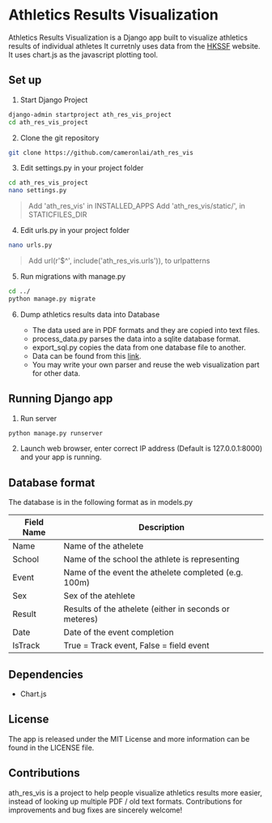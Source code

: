 # Athletics Results Visualization

Athletics Results Visualization is a Django app built to visualize athletics results of individual athletes
It curretnly uses data from the [HKSSF](http://www.hkssf-hk.org.hk/) website.
It uses chart.js as the javascript plotting tool.

## Set up

1. Start Django Project 

  ``` bash
  django-admin startproject ath_res_vis_project
  cd ath_res_vis_project
  ```

2. Clone the git repository

  ``` bash
  git clone https://github.com/cameronlai/ath_res_vis
  ```
  
3. Edit settings.py in your project folder

  ``` bash
  cd ath_res_vis_project
  nano settings.py
  ```

  > Add 'ath_res_vis' in INSTALLED_APPS
  > Add 'ath_res_vis/static/', in STATICFILES_DIR

4. Edit urls.py in your project folder 
  
  ``` bash
  nano urls.py
  ```

  > Add url(r'$^', include('ath_res_vis.urls')), to urlpatterns
  

5. Run migrations with manage.py

  ``` bash
  cd ../
  python manage.py migrate
  ```

6. Dump athletics results data into Database

   - The data used are in PDF formats and they are copied into text files.
   - process_data.py parses the data into a sqlite database format.
   - export_sql.py copies the data from one database file to another.
   - Data can be found from this [link](http://www.hkssf-hk.org.hk/hk/sec/events/ath.htm).
   - You may write your own parser and reuse the web visualization part for other data.

## Running Django app

1. Run server

  ``` bash
  python manage.py runserver
  ```

2. Launch web browser, enter correct IP address (Default is 127.0.0.1:8000) and your app is running.

## Database format

   The database is in the following format as in models.py
   
Field Name | Description
------------ | -------------
Name	| Name of the athelete
School	| Name of the school the athlete is representing
Event	| Name of the event the athelete completed (e.g. 100m)
Sex	| Sex of the atehlete
Result	| Results of the athelete (either in seconds or meteres)
Date	| Date of the event completion
IsTrack	| True = Track event, False = field event

## Dependencies

- Chart.js

## License

The app is released under the MIT License and more information can be found in the LICENSE file.

## Contributions

ath_res_vis is a project to help people visualize athletics results more easier, instead of looking up multiple PDF / old text formats.
Contributions for improvements and bug fixes are sincerely welcome!
